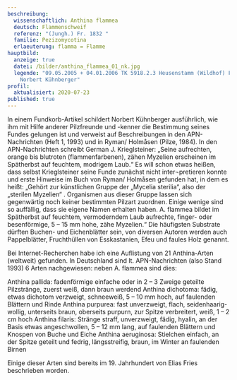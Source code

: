 ```yaml
---
beschreibung:
  wissenschaftlich: Anthina flammea
  deutsch: Flammenschweif
  referenz: "(Jungh.) Fr. 1832 "
  familie: Pezizomycotina
  erlaeuterung: flamma = Flamme
hauptbild:
  anzeige: true
  datei: /bilder/anthina_flammea_01_nk.jpg
  legende: "09.05.2005 + 04.01.2006 TK 5918.2.3 Heusenstamm (Wildhof) Foto:
    Norbert Kühnberger"
profil:
  aktualisiert: 2020-07-23
published: true
---
```

In einem Fundkorb-Artikel schildert Norbert Kühnberger ausführlich, wie ihm mit Hilfe anderer Pilzfreunde und -kenner die Bestimmung seines Fundes gelungen ist und verweist auf Beschreibungen in den APN-Nachrichten (Heft 1, 1993) und in Ryman/ Holmåsen (Pilze, 1984). In den APN-Nachrichten schreibt German J. Krieglsteiner: „Seine aufrechten, orange bis blutroten (flammenfarbenen), zähen Myzelien erscheinen im Spätherbst auf feuchtem, modrigem Laub.“ Es will schon etwas heißen, dass selbst Krieglsteiner seine Funde zunächst nicht inter¬pretieren konnte und erste Hinweise im Buch von Ryman/ Holmåsen gefunden hat, in dem es heißt: „Gehört zur künstlichen Gruppe der „Mycelia sterilia“, also der „sterilen Myzelien“ . Organismen aus dieser Gruppe lassen sich gegenwärtig noch keiner bestimmten Pilzart zuordnen. Einige wenige sind so auffällig, dass sie eigene Namen erhalten haben. A. flammea bildet im Spätherbst auf feuchtem, vermoderndem Laub aufrechte, finger- oder besenförmige, 5 – 15 mm hohe, zähe Myzelien.“ Die häufigsten Substrate dürften Buchen- und Eichenblätter sein, von diversen Autoren werden auch Pappelblätter, Fruchthüllen von Esskastanien, Efeu und faules Holz genannt.

Bei Internet-Recherchen habe ich eine Auflistung von 21 Anthina-Arten (weltweit) gefunden. In Deutschland sind lt. APN-Nachrichten (also Stand 1993) 6 Arten nachgewiesen: neben A. flammea sind dies:

Anthina pallida: fadenförmige einfache oder in 2 – 3 Zweige geteilte Pilzstränge, zuerst weiß, dann braun werdend
Anthina dichotoma: fädig, etwas dichotom verzweigt, schneeweiß, 5 – 10 mm hoch, auf faulenden Blättern und Rinde
Anthina purpurea: fast unverzweigt, flach, seidenhaarig-wollig, unterseits braun, oberseits purpurn, zur Spitze verbreitert, weiß, 1 – 2 cm hoch
Anthina filaris: Stränge straff, unverzweigt, fädig, hyalin, an der Basis etwas angeschwollen, 5 – 12 mm lang, auf faulenden Blättern und Knospen von Buche und Eiche
Anthina aeruginosa: Stielchen einfach, an der Spitze geteilt und fedrig, längsstreifig, braun, im Winter an faulenden Birnen

Einige dieser Arten sind bereits im 19. Jahrhundert von Elias Fries beschrieben worden.

